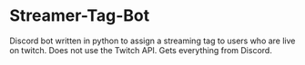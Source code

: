 # Streamer-Tag-Bot
Discord bot written in python to assign a streaming tag to users who are live on twitch.
Does not use the Twitch API. Gets everything from Discord.
